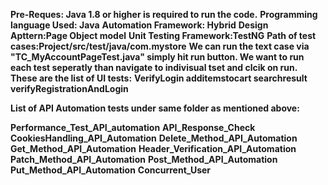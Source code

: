**Pre-Reques: Java 1.8 or higher is required to run the code.**
**Programming language Used: Java**
**Automation Framework: Hybrid**
**Design Apttern:Page Object model**
**Unit Testing Framework:TestNG**
**Path of test cases:Project/src/test/java/com.mystore**
**We can run the text case via "TC_MyAccountPageTest.java" simply hit run button.
We want to run each test seperatly than navigate to indivisual tset and clcik on run.
These are the list of UI tests:**
**VerifyLogin
additemstocart
searchresult
verifyRegistrationAndLogin**

**List of API Automation tests under same folder as mentioned above:**

**Performance_Test_API_automation**
**API_Response_Check**
**CookiesHandling_API_Automation**
**Delete_Method_API_Automation**
**Get_Method_API_Automation**
**Header_Verification_API_Automation**
**Patch_Method_API_Automation**
**Post_Method_API_Automation**
**Put_Method_API_Automation**
**Concurrent_User**





